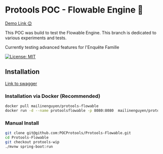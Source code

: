 # Protools POC - Flowable Engine 🦊

[Demo Link 😉](https://protools.dev.insee.io/)

This POC was build to test the Flowable Engine. This branch is dedicated to various experiments and tests.

Currently testing advanced features for l'Enquête Famille

[![License: MIT](https://img.shields.io/badge/License-MIT-yellow.svg)](https://opensource.org/licenses/MIT)

## Installation

[Link to swagger](https://protools-flowable.dev.insee.io/)

### Installation via Docker (Recommended)

```bash
docker pull mailinenguyen/protools-flowable
docker run -d --name protoolsflowable -p 8080:8080  mailinenguyen/protools-flowable:latest
```

### Manual Install

```bash
git clone git@github.com:POCProtools/Protools-Flowable.git
cd Protools-Flowable
git checkout protools-wip
./mvnw spring-boot:run
```
